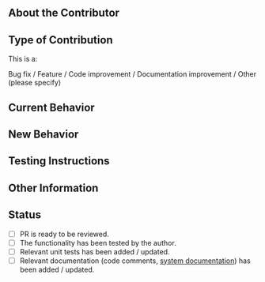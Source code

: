 <!--
Before you open a PR, be sure to read our Contribution guidelines:
https://sofie-automation.github.io/sofie-core//docs/for-developers/contribution-guidelines
-->

## About the Contributor
<!--
Tell us who / which organization you are representing, and how the Sofie team will be able to contact you.
Example: "This pull request is posted on behalf of the NRK."
-->


## Type of Contribution

This is a:
<!-- (pick one) -->
Bug fix / Feature / Code improvement / Documentation improvement / Other (please specify)


## Current Behavior
<!--
Please describe how things worked before this PR.
If it's a bug fixe: Describe the bug (what was happening?)
-->


## New Behavior
<!--
What is the new behavior?
-->


## Testing Instructions
<!--
Please provide some instructions and other information for how to verify that the feature works.
Examples:
* "Do a Take for a part that contains an adlib, verify that the adlib plays out."
* "Open the Switchboard panel and toggle a route, verify that the route toggles in the GUI."
* "This feature also affects 'feature X', so that needs to be tested for regressions as well."
-->


## Other Information
<!-- The more information you can provide, the easier the pull request will be to merge -->


## Status
<!--
Before you open the PR, make sure the items below are done.
If they're not, please open the PR as a Draft.
-->

- [ ] PR is ready to be reviewed.
- [ ] The functionality has been tested by the author.
- [ ] Relevant unit tests has been added / updated.
- [ ] Relevant documentation (code comments, [system documentation](https://sofie-automation.github.io/sofie-core//)) has been added / updated.

